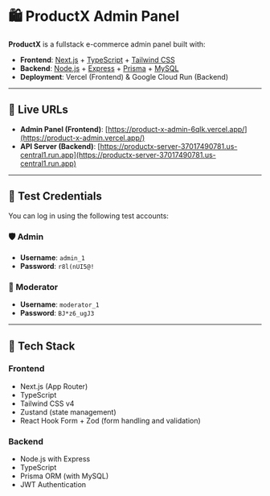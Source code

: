 # 🛍️ ProductX Admin Panel

**ProductX** is a fullstack e-commerce admin panel built with:

- **Frontend**: [Next.js](https://nextjs.org/) + [TypeScript](https://www.typescriptlang.org/) + [Tailwind CSS](https://tailwindcss.com/)
- **Backend**: [Node.js](https://nodejs.org/) + [Express](https://expressjs.com/) + [Prisma](https://www.prisma.io/) + [MySQL](https://www.mysql.com/)
- **Deployment**: Vercel (Frontend) & Google Cloud Run (Backend)

---

## 🔗 Live URLs

- **Admin Panel (Frontend)**: [https://product-x-admin-6qlk.vercel.app/](https://product-x-admin.vercel.app/)
- **API Server (Backend)**: [https://productx-server-37017490781.us-central1.run.app](https://productx-server-37017490781.us-central1.run.app)

---

## 🔐 Test Credentials

You can log in using the following test accounts:

### 🛡 Admin
- **Username**: `admin_1`
- **Password**: `r8l(nUI5@!`

### 👮 Moderator
- **Username**: `moderator_1`
- **Password**: `BJ*z6_ugJ3`

---

## 🧱 Tech Stack

### Frontend
- Next.js (App Router)
- TypeScript
- Tailwind CSS v4
- Zustand (state management)
- React Hook Form + Zod (form handling and validation)

### Backend
- Node.js with Express
- TypeScript
- Prisma ORM (with MySQL)
- JWT Authentication

